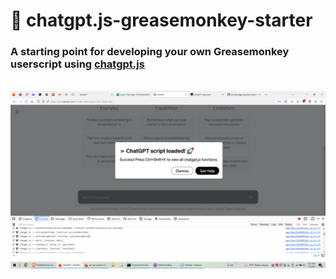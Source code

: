 # 🙈 chatgpt.js-greasemonkey-starter

### A starting point for developing your own Greasemonkey userscript using [chatgpt.js](https://github.com/kudoai/chatgpt.js)

<br>

<img src="../media/images/screenshots/chatgpt-userscript-on.png">

